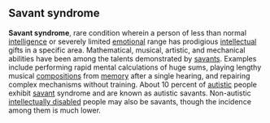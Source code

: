 ## **Savant syndrome**



**Savant syndrome**,  rare condition wherein a person of less than normal [intelligence](https://www.britannica.com/science/human-intelligence-psychology) or severely limited [emotional](https://www.britannica.com/science/emotion) range has prodigious [intellectual](https://www.merriam-webster.com/dictionary/intellectual) gifts in a specific area. Mathematical, musical, artistic, and  mechanical abilities have been among the talents demonstrated by [savants](https://www.merriam-webster.com/dictionary/savants). Examples include performing rapid mental calculations of huge sums, playing lengthy musical [compositions](https://www.merriam-webster.com/dictionary/compositions) from [memory](https://www.britannica.com/science/memory-psychology) after a single hearing, and repairing complex mechanisms without training. About 10 percent of [autistic](https://www.britannica.com/science/autism) people exhibit [savant](https://www.merriam-webster.com/dictionary/savant) syndrome and are known as autistic savants. Non-autistic [intellectually disabled](https://www.britannica.com/science/intellectual-disability) people may also be savants, though the incidence among them is much lower.